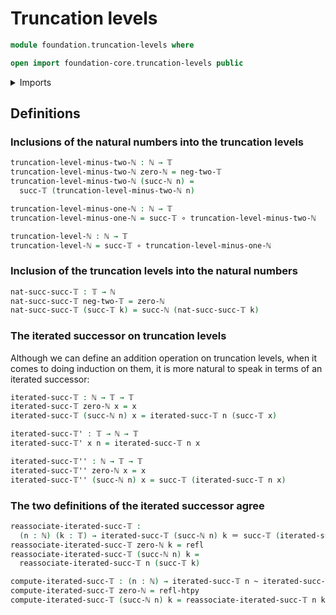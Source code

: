 # Truncation levels

```agda
module foundation.truncation-levels where

open import foundation-core.truncation-levels public
```

<details><summary>Imports</summary>

```agda
open import elementary-number-theory.natural-numbers

open import foundation.action-on-identifications-functions

open import foundation-core.function-types
open import foundation-core.homotopies
open import foundation-core.identity-types
```

</details>

## Definitions

### Inclusions of the natural numbers into the truncation levels

```agda
truncation-level-minus-two-ℕ : ℕ → 𝕋
truncation-level-minus-two-ℕ zero-ℕ = neg-two-𝕋
truncation-level-minus-two-ℕ (succ-ℕ n) =
  succ-𝕋 (truncation-level-minus-two-ℕ n)

truncation-level-minus-one-ℕ : ℕ → 𝕋
truncation-level-minus-one-ℕ = succ-𝕋 ∘ truncation-level-minus-two-ℕ

truncation-level-ℕ : ℕ → 𝕋
truncation-level-ℕ = succ-𝕋 ∘ truncation-level-minus-one-ℕ
```

### Inclusion of the truncation levels into the natural numbers

```agda
nat-succ-succ-𝕋 : 𝕋 → ℕ
nat-succ-succ-𝕋 neg-two-𝕋 = zero-ℕ
nat-succ-succ-𝕋 (succ-𝕋 k) = succ-ℕ (nat-succ-succ-𝕋 k)
```

### The iterated successor on truncation levels

Although we can define an addition operation on truncation levels, when it comes
to doing induction on them, it is more natural to speak in terms of an iterated
successor:

```agda
iterated-succ-𝕋 : ℕ → 𝕋 → 𝕋
iterated-succ-𝕋 zero-ℕ x = x
iterated-succ-𝕋 (succ-ℕ n) x = iterated-succ-𝕋 n (succ-𝕋 x)

iterated-succ-𝕋' : 𝕋 → ℕ → 𝕋
iterated-succ-𝕋' x n = iterated-succ-𝕋 n x

iterated-succ-𝕋'' : ℕ → 𝕋 → 𝕋
iterated-succ-𝕋'' zero-ℕ x = x
iterated-succ-𝕋'' (succ-ℕ n) x = succ-𝕋 (iterated-succ-𝕋 n x)
```

### The two definitions of the iterated successor agree

```agda
reassociate-iterated-succ-𝕋 :
  (n : ℕ) (k : 𝕋) → iterated-succ-𝕋 (succ-ℕ n) k ＝ succ-𝕋 (iterated-succ-𝕋 n k)
reassociate-iterated-succ-𝕋 zero-ℕ k = refl
reassociate-iterated-succ-𝕋 (succ-ℕ n) k =
  reassociate-iterated-succ-𝕋 n (succ-𝕋 k)

compute-iterated-succ-𝕋 : (n : ℕ) → iterated-succ-𝕋 n ~ iterated-succ-𝕋'' n
compute-iterated-succ-𝕋 zero-ℕ = refl-htpy
compute-iterated-succ-𝕋 (succ-ℕ n) k = reassociate-iterated-succ-𝕋 n k
```
